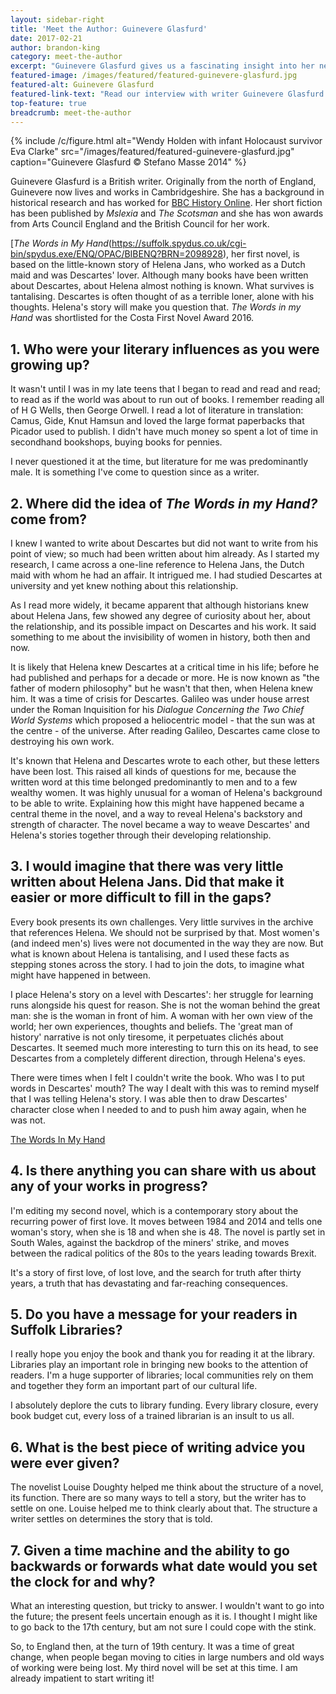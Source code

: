 ```yaml
---
layout: sidebar-right
title: 'Meet the Author: Guinevere Glasfurd'
date: 2017-02-21
author: brandon-king
category: meet-the-author
excerpt: "Guinevere Glasfurd gives us a fascinating insight into her new historical novel, <cite>The Words in my Hand</cite>."
featured-image: /images/featured/featured-guinevere-glasfurd.jpg
featured-alt: Guinevere Glasfurd
featured-link-text: "Read our interview with writer Guinevere Glasfurd."
top-feature: true
breadcrumb: meet-the-author
---
```


{% include /c/figure.html alt="Wendy Holden with infant Holocaust survivor Eva Clarke" src="/images/featured/featured-guinevere-glasfurd.jpg" caption="Guinevere Glasfurd &copy; Stefano Masse 2014" %}

Guinevere Glasfurd is a British writer. Originally from the north of England, Guinevere now lives and works in Cambridgeshire. She has a background in historical research and has worked for [BBC History Online](http://www.bbc.co.uk/history). Her short fiction has been published by <cite>Mslexia</cite> and <cite>The Scotsman</cite> and she has won awards from Arts Council England and the British Council for her work.

[<cite>The Words in My Hand</cite>(https://suffolk.spydus.co.uk/cgi-bin/spydus.exe/ENQ/OPAC/BIBENQ?BRN=2098928), her first novel, is based on the little-known story of Helena Jans, who worked as a Dutch maid and was Descartes' lover. Although many books have been written about Descartes, about Helena almost nothing is known. What survives is tantalising. Descartes is often thought of as a terrible loner, alone with his thoughts. Helena's story will make you question that. <cite>The Words in my Hand</cite> was shortlisted for the Costa First Novel Award 2016.

## 1. Who were your literary influences as you were growing up?

It wasn't until I was in my late teens that I began to read and read and read; to read as if the world was about to run out of books. I remember reading all of H G Wells, then George Orwell. I read a lot of literature in translation: Camus, Gide, Knut Hamsun and loved the large format paperbacks that Picador used to publish. I didn't have much money so spent a lot of time in secondhand bookshops, buying books for pennies.

I never questioned it at the time, but literature for me was predominantly male. It is something I've come to question since as a writer.

## 2. Where did the idea of <cite>The Words in my Hand?</cite> come from?

I knew I wanted to write about Descartes but did not want to write from his point of view; so much had been written about him already. As I started my research, I came across a one-line reference to Helena Jans, the Dutch maid with whom he had an affair. It intrigued me. I had studied Descartes at university and yet knew nothing about this relationship.

As I read more widely, it became apparent that although historians knew about Helena Jans, few showed any degree of curiosity about her, about the relationship, and its possible impact on Descartes and his work. It said something to me about the invisibility of women in history, both then and now.

It is likely that Helena knew Descartes at a critical time in his life; before he had published and perhaps for a decade or more. He is now known as "the father of modern philosophy" but he wasn't that then, when Helena knew him. It was a time of crisis for Descartes. Galileo was under house arrest under the Roman Inquisition for his <cite>Dialogue Concerning the Two Chief World Systems</cite> which proposed a heliocentric model - that the sun was at the centre - of the universe. After reading Galileo, Descartes came close to destroying his own work.

It's known that Helena and Descartes wrote to each other, but these letters have been lost. This raised all kinds of questions for me, because the written word at this time belonged predominantly to men and to a few wealthy women. It was highly unusual for a woman of Helena's background to be able to write. Explaining how this might have happened became a central theme in the novel, and a way to reveal Helena's backstory and strength of character. The novel became a way to weave Descartes' and Helena's stories together through their developing relationship.

## 3. I would imagine that there was very little written about Helena Jans. Did that make it easier or more difficult to fill in the gaps?

Every book presents its own challenges. Very little survives in the archive that references Helena. We should not be surprised by that. Most women's (and indeed men's) lives were not documented in the way they are now. But what is known about Helena is tantalising, and I used these facts as stepping stones across the story. I had to join the dots, to imagine what might have happened in between.

I place Helena's story on a level with Descartes': her struggle for learning runs alongside his quest for reason. She is not the woman behind the great man: she is the woman in front of him. A woman with her own view of the world; her own experiences, thoughts and beliefs. The 'great man of history' narrative is not only tiresome, it perpetuates clichés about Descartes. It seemed much more interesting to turn this on its head, to see Descartes from a completely different direction, through Helena's eyes.

There were times when I felt I couldn't write the book. Who was I to put words in Descartes' mouth? The way I dealt with this was to remind myself that I was telling Helena's story. I was able then to draw Descartes' character close when I needed to and to push him away again, when he was not.

[The Words In My Hand](/images/featured/featured-words-in-my-hand.jpg)

## 4. Is there anything you can share with us about any of your works in progress?

I'm editing my second novel, which is a contemporary story about the recurring power of first love. It moves between 1984 and 2014 and tells one woman's story, when she is 18 and when she is 48. The novel is partly set in South Wales, against the backdrop of the miners' strike, and moves between the radical politics of the 80s to the years leading towards Brexit.

It's a story of first love, of lost love, and the search for truth after thirty years, a truth that has devastating and far-reaching consequences.

## 5. Do you have a message for your readers in Suffolk Libraries?

I really hope you enjoy the book and thank you for reading it at the library. Libraries play an important role in bringing new books to the attention of readers. I'm a huge supporter of libraries; local communities rely on them and together they form an important part of our cultural life.

I absolutely deplore the cuts to library funding. Every library closure, every book budget cut, every loss of a trained librarian is an insult to us all.

## 6. What is the best piece of writing advice you were ever given?

The novelist Louise Doughty helped me think about the structure of a novel, its function. There are so many ways to tell a story, but the writer has to settle on one. Louise helped me to think clearly about that. The structure a writer settles on determines the story that is told.

## 7. Given a time machine and the ability to go backwards or forwards what date would you set the clock for and why?

What an interesting question, but tricky to answer. I wouldn't want to go into the future; the present feels uncertain enough as it is. I thought I might like to go back to the 17th century, but am not sure I could cope with the stink.

So, to England then, at the turn of 19th century. It was a time of great change, when people began moving to cities in large numbers and old ways of working were being lost. My third novel will be set at this time. I am already impatient to start writing it!

